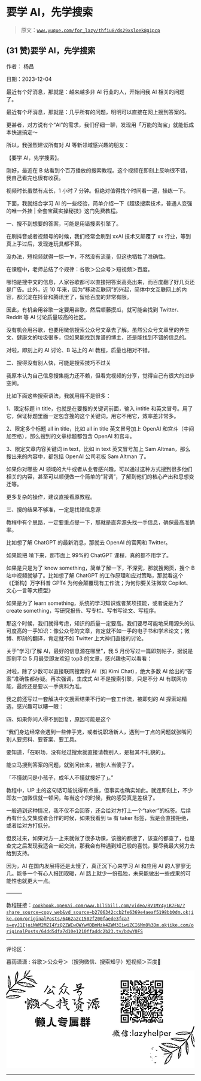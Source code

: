 # 要学 AI，先学搜索

> 原文：[`www.yuque.com/for_lazy/thfiu8/ds29xsloek8g1pcp`](https://www.yuque.com/for_lazy/thfiu8/ds29xsloek8g1pcp)

## (31 赞)要学 AI，先学搜索

作者： 杨昌

日期：2023-12-04

最近有个好消息，那就是：越来越多非 AI 行业的人，开始问我 AI 相关的问题了。

最近有个坏消息，那就是：几乎所有的问题，明明可以直接在网上搜到答案的。

更甚者，对方说有个“AI”的需求，我们仔细一聊，发现用「万能的淘宝」就能低成本快速搞定～

所以，我强烈建议所有对 AI 等新领域感兴趣的朋友：

【要学 AI，先学搜索】。

刚好，最近在 B 站看到个百万播放的搜索教程。这个视频在即刻上反响很不错，我自己看完也很有收获。

视频时长虽然有点长，1 小时 7 分钟。但绝对值得找个时间看一遍，操练一下。

下面，我就结合学习 AI 的一些经验，简单介绍一下《超级搜索技术，普通人变强的唯一外挂 | 全套宝藏实操秘技》这门免费教程。

一、搜不到想要的答案，可能是用错搜索引擎了。

在刷抖音或者视频号的时候，我们经常会刷到 xxAI 技术又颠覆了 xx 行业，等到真上手过后，发现连玩具都不算。

没办法，短视频就得一惊一乍，不然没有流量，但这也牺牲了准确性。

在课程中，老师总结了个规律：谷歌＞公众号＞短视频＞百度。

哪怕是搜中文的信息，人家谷歌都可以直接把答案高亮出来，而百度翻了好几页还是广告。此外，近 10 年来，因为“移动互联网”的兴起，简体中文互联网上的内容，都沉淀在抖音和腾讯里了，留给百度的非常有限。

因此，有机会用谷歌一定要用谷歌，然后顺藤摸瓜，就可能会找到 Twitter、Reddit 等 AI 讨论质量较高的社区。

没有机会用谷歌，也要用微信搜索公众号文章去了解。虽然公众号文章里的养生文、健康文的垃圾很多，但如果能找到靠谱的博主，还是能找到不错的信息的。

对啦，即刻上的 AI 讨论、B 站上的 AI 教程，质量也相对不错。

二、搜得没有别人快，可能是搜索技巧不过关

我原本认为自己信息搜集能力还不赖，但看完视频的分享，觉得自己有很大的进步空间。

比如下面这些搜索语法，我就用得不是很多：

1、限定标题 in title，也就是在要搜的关键词前面，输入 intitle 和英文冒号。用了它，保证标题里面一定包含搜的这个关键词。用它不用它，效率差非常多。

2、限定多个标题 all in title，比如 all in title 英文冒号加上 OpenAI 和宫斗（中间加空格），那么搜到的文章标题都包含 OpenAI 和宫斗。

3、限定文章内容关键词 in text，比如 in text 英文冒号加上 Sam Altman，那么搜出来的内容中，都包括 OpenAI 公司老板 Sam Altman 了。

如果你对哪些 AI 领域的大牛或者从业者感兴趣，可以通过这种方式搜到很多他们相关的内容，甚至可以顺便做一个简单的“背调”，了解到他们的核心产出和思想变迁等。

更多复杂的操作，建议直接看原教程。

三、搜的结果不够准，一定是找错信息源

教程中有个思路，一定要重点提一下，那就是直奔源头找一手信息，确保最高准确率。

比如想了解 ChatGPT 的最新消息，那就去 OpenAI 的官网和 Twitter。

如果能把 啃下来，那市面上 99%的 ChatGPT 课程，真的都不用学了。

如果是只是为了 know something，简单了解一下，不深究，那就搜网页，搜个 B 站中视频就够了。比如想了解 ChatGPT 的工作原理和应对策略，那就看这个《【渐构】万字科普 GPT4 为何会颠覆现有工作流；为何你要关注微软 Copilot、文心一言等大模型》

如果是为了 learn something，系统的学习知识或者某项技能，或者说是为了 create something，写研究报告、写专栏、写书写论文、写程序。

那这个时候，我们就得考虑，知识的质量一定要高。我们要尽可能地采用源头的认可度高的一手知识：像公众号的文章，肯定就不如一手的电子书和学术论文；微博、即刻的翻译，肯定就不如 Twitter 上大神们直接的讨论。

关于“学习/了解 AI，最好的信息源在哪里”，我 5 月份写过一篇即刻帖子，据说是即刻平台 5 月最受即友欢迎 top3 的文章，感兴趣也可以看看：

对啦，除了少数可以直接联网搜索的 AI（如 Kimi Chat），绝大多数 AI 给出的“答案”准确性都存疑。再次强调，生成式 AI 不是搜索引擎，只是不分 AI 有联网功能，最终还是要以一手资料为准。

我之前还写过一套解决中文搜索结果不行的一套工作流，被即刻的 AI 探索站精选，感兴趣可以瞜一眼：

四、如果你问人得不到回复，原因可能是这个

“我们身边经常会遇到一些伸手党，或者说职场新人，遇到一丁点的问题就张嘴问别人要资料、要答案、要工具。

要知道，「在职场，没有经过搜索就直接请教别人，是极其不礼貌的」。

能立马搜到答案的问题，就别问出来，被别人当傻子了。

「不懂就问是小孩子，成年人不懂就搜好了」。”

教程中，UP 主的这句话可能说得有点重，但事实也确实如此。就连即刻上，不少即友一加微信就一顿问，每当这个的时候，我的感受真是差极了。

一般遇到这种情况，我不仅不会回答，还会给对方打上一个“taker”的标签。后续再有什么交集或者合作的时候，如果我看到 ta 有 taker 标签，我是会直接拒绝，或者给对方打低分。

但反过来，如果对方一上来就做了很多功课，该搜的都搜了，该查的都查了，也是查完之后发现我适合一起交流，那我会有种遇到知己般的喜悦，要尽我最大努力去给到支持。

因为，AI 在国内发展得还是太慢了，真正沉下心来学习 AI 和应用 AI 的人寥寥无几。能多一个有心人报团取暖，AI 路上就少一份孤独，未来能做出一些成果的可能性也就更大一点。

———

教程链接：[`cookbook.openai.com/`](https://cookbook.openai.com/)[`www.bilibili.com/video/BV1MY4y1R7EN/?share_source=copy_web&vd_source=b2706342ccb2fe6369e4aeaf5198bb0d`](https://www.bilibili.com/video/BV1MY4y1R7EN/?share_source=copy_web&vd_source=b2706342ccb2fe6369e4aeaf5198bb0d)[`m.okjike.com/originalPosts/6462a2c1502f200faede3fca?s=eyJ1IjoiNWM2M2I4YzQ2ZWEwOWYwMDBmMzk4ZWM3IiwiZCI6Mn0%3D`](https://m.okjike.com/originalPosts/6462a2c1502f200faede3fca?s=eyJ1IjoiNWM2M2I4YzQ2ZWEwOWYwMDBmMzk4ZWM3IiwiZCI6Mn0%3D)[`m.okjike.com/originalPosts/64dd5dfa7d10e1210ffaddc2`](https://m.okjike.com/originalPosts/64dd5dfa7d10e1210ffaddc2)[`b23.tv/bdwY0FS`](https://b23.tv/bdwY0FS)

* * *

评论区：

暮雨潇潇 : 谷歌＞公众号＞（搜狗微信、搜索知乎）短视频＞百度👻

![](img/1c37d505930596d12a88ab23e11aa07a.png)

* * *